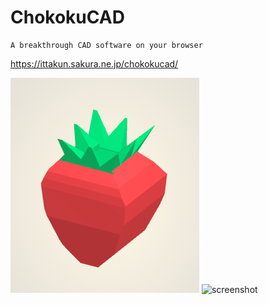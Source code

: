 # ChokokuCAD

```
A breakthrough CAD software on your browser
```

https://ittakun.sakura.ne.jp/chokokucad/

![Sample1](./img/sample1.png)
![screenshot](https://i.vimeocdn.com/video/1225409633_345x345)